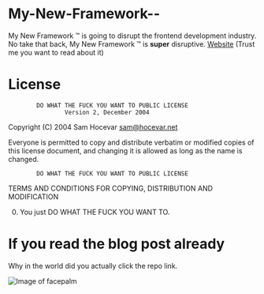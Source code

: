 My-New-Framework--
==================

My New Framework ™ is going to disrupt the frontend development industry. No take that back, My New Framework ™ is **super** disruptive. [Website](http://www.joe-kent.com/my-new-framework/) (Trust me you want to read about it)

License
==================
            DO WHAT THE FUCK YOU WANT TO PUBLIC LICENSE
                    Version 2, December 2004

 Copyright (C) 2004 Sam Hocevar <sam@hocevar.net>

 Everyone is permitted to copy and distribute verbatim or modified
 copies of this license document, and changing it is allowed as long
 as the name is changed.

            DO WHAT THE FUCK YOU WANT TO PUBLIC LICENSE
   TERMS AND CONDITIONS FOR COPYING, DISTRIBUTION AND MODIFICATION

  0. You just DO WHAT THE FUCK YOU WANT TO.


If you read the blog post already
==================
Why in the world did you actually click the repo link. 

![Image of facepalm](http://www.reactiongifs.com/r/f-p.gif)
